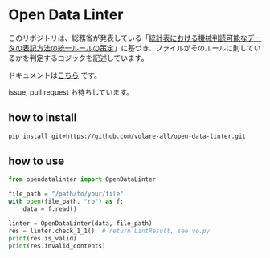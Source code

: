 # Open Data Linter

このリポジトリは、総務省が発表している「[統計表における機械判読可能なデータの表記方法の統一ルールの策定](https://www.soumu.go.jp/menu_news/s-news/01toukatsu01_02000186.html)」に基づき、ファイルがそのルールに則しているかを判定するロジックを記述しています。

ドキュメントは[こちら](https://volare-all.github.io/open-data-linter-docs/) です。

issue, pull request お待ちしています。

## how to install

```bash
pip install git+https://github.com/volare-all/open-data-linter.git
```

## how to use

```python
from opendatalinter import OpenDataLinter

file_path = "/path/to/your/file"
with open(file_path, "rb") as f:
    data = f.read()

linter = OpenDataLinter(data, file_path)
res = linter.check_1_1()  # return LintResult, see vo.py
print(res.is_valid)
print(res.invalid_contents)
```
